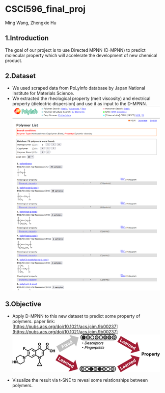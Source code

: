 # CSCI596_final_proj
Ming Wang, Zhengxie Hu

## 1.Introduction
The goal of our project is to use Directed MPNN (D-MPNN) to predict molecular property which will accelerate the development of new chemical product. 

## 2.Dataset
- We used scraped data from PoLyInfo database by Japan National Institute for Materials Science.
- We extracted the rheological property (melt viscosity) and electrical property (dielectric dispersion) and use it as input to the D-MPNN. 
![image](polyinfo_result.png)

## 3.Objective
- Apply D-MPNN to this new dataset to predict some property of polymers.
paper link: [https://pubs.acs.org/doi/10.1021/acs.jcim.9b00237](https://pubs.acs.org/doi/10.1021/acs.jcim.9b00237)
![D-MPNN](D-MPNN.jpeg)

- Visualize the result via t-SNE to reveal some relationships between polymers.
